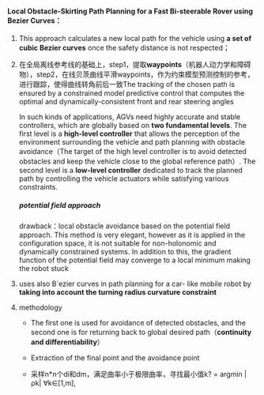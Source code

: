 #### Local Obstacle-Skirting Path Planning for a Fast Bi-steerable Rover using Bezier Curves：

1. This approach calculates a new local path for the vehicle using **a set of cubic Bezier curves** once the safety distance is not respected；

2. 在全局离线参考线的基础上，step1，提取**waypoints**（机器人动力学和障碍物），step2，在线贝茨曲线平滑waypoints，作为约束模型预测控制的参考，进行跟踪，使得曲线转角前后一致The tracking of the chosen path is ensured by a constrained model predictive control that computes the optimal and dynamically-consistent front and rear steering angles

    In such kinds of applications, AGVs need highly accurate and stable controllers, which are globally based on **two fundamental levels**. The first level is a **high-level controller** that allows the perception of the environment surrounding the vehicle and path planning with obstacle avoidance（The target of the high level controller is to avoid detected obstacles and keep the vehicle close to the global reference path）. The second level is a **low-level controller** dedicated to track the planned path by controlling the vehicle actuators while satisfying various constraints.

   ##### potential field approach

   drawback：local obstacle avoidance based on the potential field approach. This method is very elegant, however as it is applied in the configuration space, it is not suitable for non-holonomic and dynamically constrained systems. In addition to this, the gradient function of the potential field may converge to a local minimum making the robot stuck
   
3. uses also B´ezier curves in path planning for a car- like mobile robot by **taking into account the turning radius curvature constraint**

4. methodology

    + The first one is used for avoidance of detected obstacles, and the second one is for returning back to global desired path（**continuity and differentiability**）

    + Extraction of the final point and the avoidance point
    + 采样n*n个di和dm，满足曲率小于极限曲率，寻找最小值k? = argmin |ρk| ∀k∈[1,m],